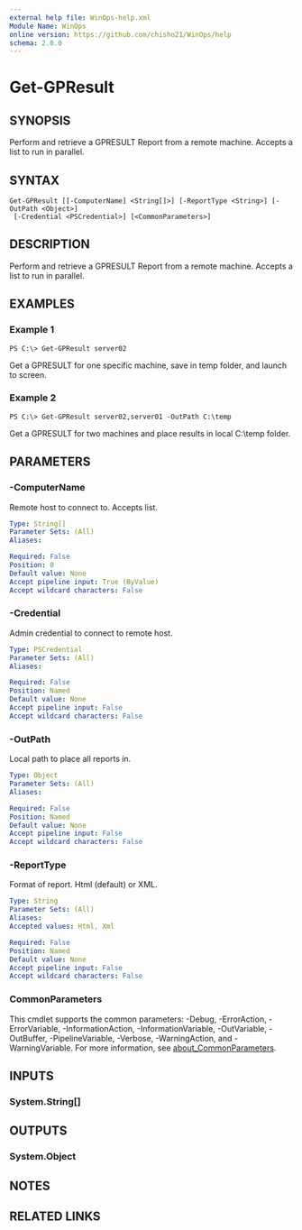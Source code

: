 ```yaml
---
external help file: WinOps-help.xml
Module Name: WinOps
online version: https://github.com/chisho21/WinOps/help
schema: 2.0.0
---
```


# Get-GPResult

## SYNOPSIS
Perform and retrieve a GPRESULT Report from a remote machine.
Accepts a list to run in parallel.

## SYNTAX

```
Get-GPResult [[-ComputerName] <String[]>] [-ReportType <String>] [-OutPath <Object>]
 [-Credential <PSCredential>] [<CommonParameters>]
```

## DESCRIPTION
Perform and retrieve a GPRESULT Report from a remote machine.
Accepts a list to run in parallel.

## EXAMPLES

### Example 1
```
PS C:\> Get-GPResult server02
```

Get a GPRESULT for one specific machine, save in temp folder, and launch to screen.

### Example 2
```
PS C:\> Get-GPResult server02,server01 -OutPath C:\temp
```

Get a GPRESULT for two machines and place results in local C:\temp folder.

## PARAMETERS

### -ComputerName
Remote host to connect to.
Accepts list.

```yaml
Type: String[]
Parameter Sets: (All)
Aliases:

Required: False
Position: 0
Default value: None
Accept pipeline input: True (ByValue)
Accept wildcard characters: False
```

### -Credential
Admin credential to connect to remote host.

```yaml
Type: PSCredential
Parameter Sets: (All)
Aliases:

Required: False
Position: Named
Default value: None
Accept pipeline input: False
Accept wildcard characters: False
```

### -OutPath
Local path to place all reports in.

```yaml
Type: Object
Parameter Sets: (All)
Aliases:

Required: False
Position: Named
Default value: None
Accept pipeline input: False
Accept wildcard characters: False
```

### -ReportType
Format of report.
Html (default) or XML.

```yaml
Type: String
Parameter Sets: (All)
Aliases:
Accepted values: Html, Xml

Required: False
Position: Named
Default value: None
Accept pipeline input: False
Accept wildcard characters: False
```

### CommonParameters
This cmdlet supports the common parameters: -Debug, -ErrorAction, -ErrorVariable, -InformationAction, -InformationVariable, -OutVariable, -OutBuffer, -PipelineVariable, -Verbose, -WarningAction, and -WarningVariable. For more information, see [about_CommonParameters](http://go.microsoft.com/fwlink/?LinkID=113216).

## INPUTS

### System.String[]
## OUTPUTS

### System.Object
## NOTES

## RELATED LINKS

